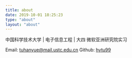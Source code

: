 ```yaml
---
title: about
date: 2019-10-01 18:25:23
type: "about"
layout: "about"
---
```

中国科学技术大学 | 电子信息工程 | 大四
微软亚洲研究院实习

Email: [tuhanyue@mail.ustc.edu.cn](mailto:tuhanyue@mail.ustc.edu.cn)
Github: [hytu99](https://github.com/hytu99)